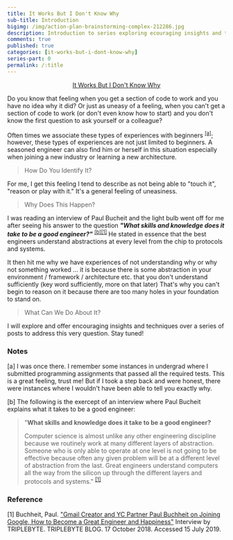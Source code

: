 ```yaml
---
title: It Works But I Don't Know Why
sub-title: Introduction
bigimg: /img/action-plan-brainstorming-complex-212286.jpg
description: Introduction to series exploring ecouraging insights and techniques to mentally deal with the sentiment of not understanding how to use a system or framework in your everyday work.
comments: true
published: true
categories: [it-works-but-i-dont-know-why]
series-part: 0
permalink: /:title
---
```

<p style="text-align: center">
	<a href="/it-works-but-i-dont-know-why">It Works But I Don't Know Why</a>
</p>

Do you know that feeling when you get a section of code to work and you have no idea why it did? Or just as uneasy of a feeling, when you can't get a section of code to work (or don't even know how to start) and you don't know the first question to ask yourself or a colleague?

Often times we associate these types of experiences with beginners <sup>[[a]](#undergrad-experience)</sup>; however, these types of experiences are not just limited to beginners.  A seasoned engineer can also find him or herself in this situation especially when joining a new industry or learning a new architecture.

> How Do You Identify It?

For me, I get this feeling I tend to describe as not being able to "touch it", "reason or play with it."  It's a general feeling of uneasiness.

> Why Does This Happen?

I was reading an interview of Paul Bucheit and the light bulb went off for me after seeing his answer to the question _**"What skills and knowledge does it take to be a good engineer?"**_ <sup>[[b]](#buchheit-inteview-passage)</sup><sup>[[1]](#buchheit-inteview)</sup>  He stated in essence that the best engineers understand abstractions at every level from the chip to protocols and systems.

It then hit me why we have experiences of not understanding why or why not something worked ... it is because there is some abstraction in your environment / framework / architecture etc. that you don't understand sufficiently (key word sufficiently, more on that later)  That's why you can't begin to reason on it because there are too many holes in your foundation to stand on.

> What Can We Do About It?

I will explore and offer encouraging insights and techniques over a series of posts to address this very question.  Stay tuned!

### Notes
[<a name="undergrad-experience">a</a>] I was once there.  I remember some instances in undergrad where I submitted programming assignments that passed all the required tests.  This is a great feeling, trust me!  But if I took a step back and were honest, there were instances where I wouldn't have been able to tell you exactly why.

[<a name="buchheit-inteview-passage">b</a>] The following is the exercept of an interview where Paul Bucheit explains what it takes to be a good engineer:

> "**What skills and knowledge does it take to be a good engineer?**
> 
> Computer science is almost unlike any other engineering discipline because we routinely work at many different layers of abstraction. Someone who is only able to operate at one level is not going to be effective because often any given problem will be at a different level of abstraction from the last. Great engineers understand computers all the way from the silicon up through the different layers and protocols and systems." <sup>[[1]](#buchheit-inteview)</sup>

### Reference

[<a name="buchheit-inteview">1</a>] Buchheit, Paul. ["Gmail Creator and YC Partner Paul Buchheit on Joining Google, How to Become a Great Engineer and Happiness"][buchheit-inteview] Interview by TRIPLEBYTE. TRIPLEBYTE BLOG. 17 October 2018. Accessed 15 July 2019.

[buchheit-inteview]: https://triplebyte.com/blog/interview-with-gmail-creator-and-y-combinator-partner-paul-buchheit